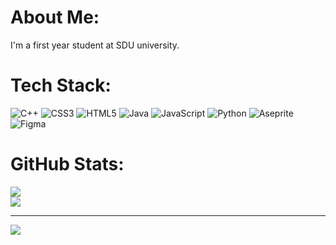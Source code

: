 # About Me:
I'm a first year student at SDU university.

# Tech Stack:
![C++](https://img.shields.io/badge/c++-%2300599C.svg?style=flat-square&logo=c%2B%2B&logoColor=white) ![CSS3](https://img.shields.io/badge/css3-%231572B6.svg?style=flat-square&logo=css3&logoColor=white) ![HTML5](https://img.shields.io/badge/html5-%23E34F26.svg?style=flat-square&logo=html5&logoColor=white) ![Java](https://img.shields.io/badge/java-%23ED8B00.svg?style=flat-square&logo=openjdk&logoColor=white) ![JavaScript](https://img.shields.io/badge/javascript-%23323330.svg?style=flat-square&logo=javascript&logoColor=%23F7DF1E) ![Python](https://img.shields.io/badge/python-3670A0?style=flat-square&logo=python&logoColor=ffdd54) ![Aseprite](https://img.shields.io/badge/Aseprite-FFFFFF?style=flat-square&logo=Aseprite&logoColor=#7D929E) ![Figma](https://img.shields.io/badge/figma-%23F24E1E.svg?style=flat-square&logo=figma&logoColor=white)
# GitHub Stats:
![](https://github-readme-streak-stats.herokuapp.com/?user=adilkhanalimberdi&theme=gruvbox&hide_border=true)<br/>
![](https://github-readme-stats.vercel.app/api/top-langs/?username=adilkhanalimberdi&theme=gruvbox&hide_border=true&include_all_commits=true&count_private=true&layout=compact)

---
[![](https://visitcount.itsvg.in/api?id=adilkhanalimberdi&icon=5&color=2)](https://visitcount.itsvg.in)

<!-- Proudly created with GPRM ( https://gprm.itsvg.in ) -->
